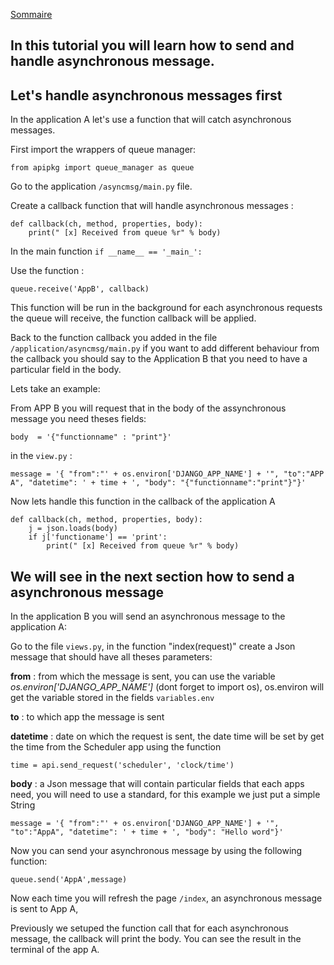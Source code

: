 [Sommaire](https://ursi-2020.github.io/Documentation/)

## In this tutorial you will learn how to send and handle asynchronous message.

## Let's handle asynchronous messages first

In the application A let's use a function that will catch asynchronous messages.

First import the wrappers of queue manager:

	from apipkg import queue_manager as queue

Go to the application `/asyncmsg/main.py` file.

Create a callback function that will handle asynchronous messages :

	def callback(ch, method, properties, body):
	    print(" [x] Received from queue %r" % body)

In the main function  `if __name__ == '_main_':`

Use the function : 

	queue.receive('AppB', callback)

This function will be run in the background for each asynchronous requests the queue will receive, the function callback will be applied.


Back to the function callback you added in the file `/application/asyncmsg/main.py`
if you want to add different behaviour from the callback you should say to the Application B that you need to have a particular field in the body.

Lets take an example:

From APP B  you will request that in the body of the assynchronous message you need theses fields:

	body  = '{"functionname" : "print"}'

in the `view.py` : 

	message = '{ "from":"' + os.environ['DJANGO_APP_NAME'] + '", "to":"APP A", "datetime": ' + time + ', "body": "{"functionname":"print"}"}'

Now lets handle this function in the callback of the application A

	def callback(ch, method, properties, body):
	    j = json.loads(body)
	    if j['functioname'] == 'print':
		    print(" [x] Received from queue %r" % body)


## We will see in the next section how to send a asynchronous message

In the application B you will send an asynchronous message to the application A:

Go to the file `views.py`, in the function "index(request)" create a Json message that should have all theses parameters:

**from** : from which the message is sent, you can use the variable *os.environ['DJANGO_APP_NAME']* (dont forget to import os), os.environ will get the variable stored in the fields `variables.env`

**to** : to which app the message is sent

**datetime** : date on which the request is sent, the date time will be set by get the time from the Scheduler app using the function 

	time = api.send_request('scheduler', 'clock/time')
	

**body** : a Json message that will contain particular fields that each apps need, you will need to use a standard, for this example we just put a simple String

	message = '{ "from":"' + os.environ['DJANGO_APP_NAME'] + '", "to":"AppA", "datetime": ' + time + ', "body": "Hello word"}'

Now you can send your asynchronous message by using the following function:

	queue.send('AppA',message)

Now each time you will refresh the page `/index`, an asynchronous message is sent to App A,

Previously we setuped the function call that for each asynchronous message, the callback will print the body. 
You can see the result in the terminal of the app A.

